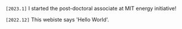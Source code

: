 `[2023.1]`  I started the post-doctoral associate at MIT energy initiative!

`[2022.12]` This webiste says 'Hello World'.
